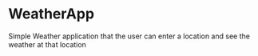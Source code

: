# WeatherApp
Simple Weather application that the user can enter a location and see the weather at that location
